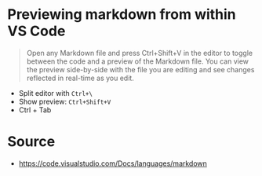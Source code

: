 # Previewing markdown from within VS Code

> Open any Markdown file and press Ctrl+Shift+V in 
>the editor to toggle between the code and a 
>preview of the Markdown file. You can view the 
>preview side-by-side with the file you are editing
> and see changes reflected in real-time as you edit.

 * Split editor with  `Ctrl+\`
 * Show preview: `Ctrl+Shift+V`
 * Ctrl + Tab
        
# Source

 * https://code.visualstudio.com/Docs/languages/markdown
